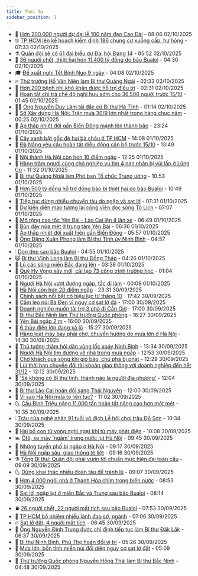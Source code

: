 ```yaml
---
title: Thời Sự
sidebar_position: 1
---
```


<!-- vnexpress-thoi-su:START -->
- 🦒 [Hơn 200.000 người dự đại lễ 100 năm đạo Cao Đài](https://vnexpress.net/hon-200-000-nguoi-du-dai-le-100-nam-dao-cao-dai-4946449.html) - 08:06 02/10/2025
- 🤓 [TP HCM lên kế hoạch kiểm định 186 chung cư xuống cấp, hư hỏng](https://vnexpress.net/tp-hcm-len-ke-hoach-kiem-dinh-186-chung-cu-xuong-cap-hu-hong-4946422.html) - 07:33 02/10/2025
- ⚗️ [Quân đội sẽ có 61 đại biểu dự Đại hội Đảng 14](https://vnexpress.net/quan-doi-se-co-61-dai-bieu-du-dai-hoi-dang-14-4946386.html) - 05:52 02/10/2025
- 🌊 [36 người chết, thiệt hại hơn 11.400 tỷ đồng do bão Bualoi](https://vnexpress.net/36-nguoi-chet-thiet-hai-hon-11-400-ty-dong-do-bao-bualoi-4946323.html) - 04:30 02/10/2025
- 🎓 [Đề xuất nghỉ Tết Bính Ngọ 9 ngày](https://vnexpress.net/de-xuat-nghi-tet-binh-ngo-9-ngay-4946344.html) - 04:08 02/10/2025
- 🔥 [Thứ trưởng Hồ Văn Niên làm Bí thư Quảng Ngãi](https://vnexpress.net/thu-truong-ho-van-nien-lam-bi-thu-quang-ngai-4945809.html) - 02:33 02/10/2025
- 🦏 [Hơn 200 bệnh nhi khó khăn được hỗ trợ điều trị](https://vnexpress.net/hon-200-benh-nhi-kho-khan-duoc-ho-tro-dieu-tri-4946230.html) - 02:31 02/10/2025
- 👺 [Hoàn tất chi trả chế độ nghỉ hưu sớm cho 36.500 người trước 15/10](https://vnexpress.net/hoan-tat-chi-tra-che-do-nghi-huu-som-cho-36-500-nguoi-truoc-15-10-4946223.html) - 01:45 02/10/2025
- 🧑‍🏫 [Ông Nguyễn Duy Lâm tái đắc cử Bí thư Hà Tĩnh](https://vnexpress.net/ong-nguyen-duy-lam-tai-dac-cu-bi-thu-ha-tinh-4945983.html) - 01:14 02/10/2025
- 🚦 [Sở Xây dựng Hà Nội: Trận mưa 30/9 lớn nhất trong hàng chục năm](https://vnexpress.net/so-xay-dung-ha-noi-tran-mua-30-9-lon-nhat-trong-hang-chuc-nam-4946161.html) - 00:25 02/10/2025
- 🎉 [Áp thấp nhiệt đới gần Biển Đông mạnh lên thành bão](https://vnexpress.net/hom-nay-ap-thap-nhiet-doi-gan-bien-dong-se-manh-len-thanh-bao-4946180.html) - 23:24 01/10/2025
- 🦒 [Cây xanh bật gốc đè hai bà cháu ở TP HCM](https://vnexpress.net/cay-xanh-bat-goc-de-hai-ba-chau-o-tp-hcm-4946147.html) - 14:08 01/10/2025
- 🤗 [Đà Nẵng yêu cầu hoàn tất điều động cán bộ trước 15/10](https://vnexpress.net/da-nang-yeu-cau-hoan-tat-dieu-dong-can-bo-truoc-15-10-4946138.html) - 13:49 01/10/2025
- 💼 [Nội thành Hà Nội còn hơn 10 điểm ngập](https://vnexpress.net/noi-thanh-ha-noi-con-hon-10-diem-ngap-4946104.html) - 12:25 01/10/2025
- 🤩 [Hàng trăm người cùng chó nghiệp vụ tìm 4 nạn nhân bị vùi lấp ở Lũng Cú](https://vnexpress.net/hang-tram-nguoi-cung-cho-nghiep-vu-tim-4-nan-nhan-bi-vui-lap-o-lung-cu-4946113.html) - 11:32 01/10/2025
- 🤡 [Bí thư Quảng Ngãi làm Phó ban Tổ chức Trung ương](https://vnexpress.net/bi-thu-quang-ngai-lam-pho-ban-to-chuc-trung-uong-4946109.html) - 10:53 01/10/2025
- 💯 [Hơn 500 tỷ đồng hỗ trợ đồng bào bị thiệt hại do bão Bualoi](https://vnexpress.net/hon-500-ty-dong-ho-tro-dong-bao-bi-thiet-hai-do-bao-bualoi-4945928.html) - 10:49 01/10/2025
- 👺 [Tiếp tục dừng nhiều chuyến tàu do ngập và sạt lở](https://vnexpress.net/tiep-tuc-dung-nhieu-chuyen-tau-do-ngap-va-sat-lo-4945971.html) - 07:31 01/10/2025
- 🌮 [Dự kiến diện mạo tương lai công viên dọc sông Tô Lịch](https://vnexpress.net/du-kien-dien-mao-tuong-lai-cong-vien-doc-song-to-lich-4943428.html) - 07:07 01/10/2025
- 🥸 [Mở rộng cao tốc Yên Bái - Lào Cai lên 4 làn xe](https://vnexpress.net/mo-rong-cao-toc-yen-bai-lao-cai-len-4-lan-xe-4945917.html) - 06:49 01/10/2025
- 🐻 [Bùn dày nửa mét ở trung tâm Yên Bái](https://vnexpress.net/bun-day-nua-met-o-trung-tam-yen-bai-4945923.html) - 06:36 01/10/2025
- 👀 [Áp thấp nhiệt đới xuất hiện gần Biển Đông](https://vnexpress.net/ap-thap-nhiet-doi-xuat-hien-gan-bien-dong-4945937.html) - 05:57 01/10/2025
- 🤔 [Ông Đặng Xuân Phong làm Bí thư Tỉnh ủy Ninh Bình](https://vnexpress.net/ong-dang-xuan-phong-lam-bi-thu-tinh-uy-ninh-binh-4945916.html) - 04:57 01/10/2025
- 🕯 [Dọn dẹp sau bão Bualoi](https://vnexpress.net/don-dep-sau-bao-bualoi-4945622.html) - 04:55 01/10/2025
- 😺 [Bí thư Vĩnh Long làm Bí thư Đồng Tháp](https://vnexpress.net/bi-thu-vinh-long-lam-bi-thu-dong-thap-4945800.html) - 04:26 01/10/2025
- 🦆 [Lũ các sông miền Bắc đang lên](https://vnexpress.net/lu-cac-song-mien-bac-dang-len-4945812.html) - 03:38 01/10/2025
- 🧰 [Quỹ Hy Vọng xây mới, cải tạo 73 công trình trường học](https://vnexpress.net/quy-hy-vong-xay-moi-cai-tao-73-cong-trinh-truong-hoc-4945720.html) - 01:04 01/10/2025
- 🦍 [Người Hà Nội vượt đường ngập, tắc đi làm](https://vnexpress.net/nhieu-diem-van-ngap-quan-doi-dieu-xe-dua-don-nguoi-dan-4945761.html) - 00:09 01/10/2025
- 🧰 [Hà Nội còn hơn 20 điểm ngập](https://vnexpress.net/ha-noi-con-hon-20-diem-ngap-4945747.html) - 23:31 30/09/2025
- 💃 [Chính sách nổi bật có hiệu lực từ tháng 10](https://vnexpress.net/chinh-sach-noi-bat-co-hieu-luc-tu-thang-10-4945695.html) - 17:42 30/09/2025
- 🧰 [Cấm leo núi Bà Đen vì nguy cơ sạt lở đá](https://vnexpress.net/cam-leo-nui-ba-den-vi-nguy-co-sat-lo-da-4945711.html) - 17:00 30/09/2025
- 🚀 [Doanh nghiệp muốn tài trợ 3 phà đi Cần Giờ](https://vnexpress.net/doanh-nghiep-muon-tai-tro-3-pha-di-can-gio-4945653.html) - 17:00 30/09/2025
- 🎊 [Bí thư Bắc Ninh làm Thứ trưởng Quốc phòng](https://vnexpress.net/bi-thu-bac-ninh-lam-thu-truong-quoc-phong-4945719.html) - 16:27 30/09/2025
- 🤭 [Yên Bái ngập 2 m](https://vnexpress.net/yen-bai-ngap-2-m-4945686.html) - 16:00 30/09/2025
- 🤗 [6 thủy điện lớn đang xả lũ](https://vnexpress.net/6-thuy-dien-lon-dang-xa-lu-4945704.html) - 15:27 30/09/2025
- 🌈 [Hàng loạt máy bay phải chờ, chuyển hướng do mưa lớn ở Hà Nội](https://vnexpress.net/hang-loat-may-bay-phai-cho-chuyen-huong-do-mua-lon-o-ha-noi-4945692.html) - 14:30 30/09/2025
- 🦣 [Thủ tướng thăm hỏi dân vùng lốc xoáy Ninh Bình](https://vnexpress.net/thu-tuong-tham-hoi-dan-vung-loc-xoay-ninh-binh-4945698.html) - 13:34 30/09/2025
- 🎡 [Người Hà Nội tìm đường về nhà trong mưa ngập](https://vnexpress.net/nguoi-ha-noi-tim-duong-ve-nha-trong-mua-ngap-4945679.html) - 12:53 30/09/2025
- 🦏 [Chở khách qua sông khi gió bão, chủ phà bị phạt](https://vnexpress.net/cho-khach-qua-song-khi-gio-bao-chu-pha-bi-phat-4945675.html) - 12:29 30/09/2025
- 🎊 [Lùi thời hạn chuyển đổi tài khoản giao thông với doanh nghiệp đến hết 31/12](https://vnexpress.net/lui-thoi-han-chuyen-doi-tai-khoan-giao-thong-voi-doanh-nghiep-den-het-31-12-4945655.html) - 12:12 30/09/2025
- 🫶 [&#39;Sẽ không có Bí thư tỉnh, thành nào là người địa phương&#39;](https://vnexpress.net/se-khong-co-bi-thu-tinh-thanh-nao-la-nguoi-dia-phuong-4945636.html) - 12:04 30/09/2025
- 🤔 [Bí thư Lào Cai hoán đổi sang Thái Nguyên](https://vnexpress.net/bi-thu-lao-cai-hoan-doi-sang-thai-nguyen-4945666.html) - 12:00 30/09/2025
- 🤠 [Vì sao Hà Nội mưa to liên tục?](https://vnexpress.net/vi-sao-ha-noi-mua-to-lien-tuc-4945630.html) - 11:02 30/09/2025
- 🌜 [Cầu Bình Triệu nặng 11.000 tấn hoàn tất nâng cao hơn một mét](https://vnexpress.net/cau-binh-trieu-nang-11-000-tan-hoan-tat-nang-cao-hon-mot-met-4945627.html) - 10:35 30/09/2025
- 🕯 [Trâu của nghệ nhân 91 tuổi vô địch Lễ hội chọi trâu Đồ Sơn](https://vnexpress.net/trau-cua-nghe-nhan-91-tuoi-vo-dich-le-hoi-choi-trau-do-son-4945484.html) - 10:34 30/09/2025
- 🤔 [Hai bố con tử vong nghi ngạt khí từ máy phát điện](https://vnexpress.net/hai-bo-con-tu-vong-nghi-ngat-khi-tu-may-phat-dien-4945593.html) - 10:08 30/09/2025
- 🏊 [Ôtô, xe máy &#39;ngâm&#39; trong nước lụt Hà Nội](https://vnexpress.net/o-to-xe-may-ngam-trong-nuoc-lut-ha-noi-4945570.html) - 09:45 30/09/2025
- 🌮 [Những tuyến phố bị ngập ở Hà Nội](https://vnexpress.net/nhung-tuyen-pho-nao-o-ha-noi-dang-ngap-4945606.html) - 09:17 30/09/2025
- 🫣 [Hà Nội ngập sâu, giao thông tê liệt](https://vnexpress.net/giao-thong-ha-noi-hon-loan-gio-tan-tam-vi-mua-lon-4945604-tong-thuat.html) - 09:16 30/09/2025
- ⚗️ [Tổng Bí thư: Quân đội phải vươn tới chuẩn mực hiện đại toàn cầu](https://vnexpress.net/tong-bi-thu-quan-doi-phai-vuon-toi-chuan-muc-hien-dai-toan-cau-4945500.html) - 09:09 30/09/2025
- 🌜 [Dừng khai thác nhiều đoàn tàu để tránh lũ](https://vnexpress.net/dung-khai-thac-nhieu-doan-tau-de-tranh-lu-4945494.html) - 09:07 30/09/2025
- 🌁 [Hơn 4.000 ngôi nhà ở Thanh Hóa chìm trong biển nước](https://vnexpress.net/hon-4-000-ngoi-nha-o-thanh-hoa-chim-trong-bien-nuoc-4945498.html) - 08:53 30/09/2025
- 🐲 [Sạt lở, ngập lụt ở miền Bắc và Trung sau bão Bualoi](https://vnexpress.net/sat-lo-ngap-lut-o-mien-bac-va-trung-sau-bao-bualoi-4945497.html) - 08:14 30/09/2025
- ⛽️ [26 người chết, 22 người mất tích sau bão Bualoi](https://vnexpress.net/26-nguoi-chet-22-nguoi-mat-tich-sau-bao-bualoi-4945537.html) - 07:53 30/09/2025
- 🗽 [TP HCM bổ nhiệm nhiều lãnh đạo sở, ngành](https://vnexpress.net/tp-hcm-bo-nhiem-nhieu-lanh-dao-so-nganh-4945427.html) - 07:06 30/09/2025
- 🔥 [Sạt lở đất, 4 người mất tích](https://vnexpress.net/sat-lo-dat-4-nguoi-mat-tich-4945473.html) - 06:45 30/09/2025
- 💯 [Ông Nguyễn Đình Trung được chỉ định tiếp tục làm Bí thư Đăk Lăk](https://vnexpress.net/ong-nguyen-dinh-trung-duoc-chi-dinh-tiep-tuc-lam-bi-thu-dak-lak-4945490.html) - 06:37 30/09/2025
- 🦆 [Bí thư Ninh Bình, Phú Thọ hoán đổi vị trí](https://vnexpress.net/bi-thu-ninh-binh-phu-tho-hoan-doi-vi-tri-4945469.html) - 05:26 30/09/2025
- 🫣 [Mưa lớn, bốn tỉnh miền núi đối diện nguy cơ sạt lở đất](https://vnexpress.net/mua-lon-bon-tinh-mien-nui-doi-dien-nguy-co-sat-lo-dat-4945411.html) - 05:09 30/09/2025
- 🤡 [Thứ trưởng Quốc phòng Nguyễn Hồng Thái làm Bí thư Bắc Ninh](https://vnexpress.net/thu-truong-quoc-phong-nguyen-hong-thai-lam-bi-thu-bac-ninh-4945457.html) - 04:48 30/09/2025<!-- vnexpress-thoi-su:END -->